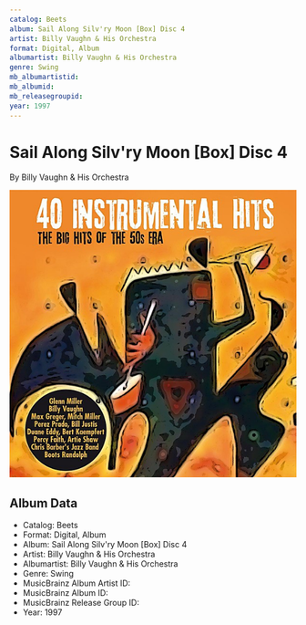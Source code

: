 ```yaml
---
catalog: Beets
album: Sail Along Silv'ry Moon [Box] Disc 4
artist: Billy Vaughn & His Orchestra
format: Digital, Album
albumartist: Billy Vaughn & His Orchestra
genre: Swing
mb_albumartistid: 
mb_albumid: 
mb_releasegroupid: 
year: 1997
---
```


# Sail Along Silv'ry Moon [Box] Disc 4

By Billy Vaughn & His Orchestra

![](../../assets/beetscovers/Billy_Vaughn_and_His_Orchestra-Sail_Along_Silvry_Moon_[Box]_Disc_4.jpg)

## Album Data

- Catalog: Beets
- Format: Digital, Album
- Album: Sail Along Silv'ry Moon [Box] Disc 4
- Artist: Billy Vaughn & His Orchestra
- Albumartist: Billy Vaughn & His Orchestra
- Genre: Swing
- MusicBrainz Album Artist ID: 
- MusicBrainz Album ID: 
- MusicBrainz Release Group ID: 
- Year: 1997

